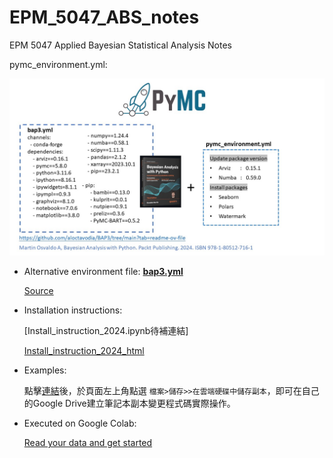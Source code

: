 # EPM_5047_ABS_notes
EPM 5047 Applied Bayesian Statistical Analysis Notes

pymc_environment.yml:

![pymc_env_yml](https://github.com/yvminyni/EPM_5047_ABS_notes/blob/main/ABS_picture/create_environment_yml.jpg)

- Alternative environment file: [**bap3.yml**](https://github.com/yvminyni/EPM_5047_ABS_notes/blob/main/bap3.yml)
  
  [Source](https://github.com/aloctavodia/BAP3/tree/main)

- Installation instructions:
    
  [Install_instruction_2024.ipynb待補連結]

  [Install_instruction_2024_html](https://github.com/yvminyni/EPM_5047_ABS_notes/blob/main/0820_Install_instruction-output_html.html)

- Examples:

  點擊[連結](https://colab.research.google.com/drive/1opFXvCPnOgRyTcNZE3arbTwRlcGoW5WI?usp=sharing)後，於頁面左上角點選 `檔案>儲存>>在雲端硬碟中儲存副本`，即可在自己的Google Drive建立筆記本副本變更程式碼實際操作。

- Executed on Google Colab:

   [Read your data and get started](https://colab.research.google.com/drive/1Mhs_c9DBNYwtHE2cjfzd92YCnBSCgWP-?usp=sharing)
